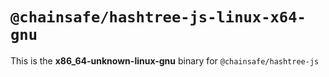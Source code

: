 # `@chainsafe/hashtree-js-linux-x64-gnu`

This is the **x86_64-unknown-linux-gnu** binary for `@chainsafe/hashtree-js`

